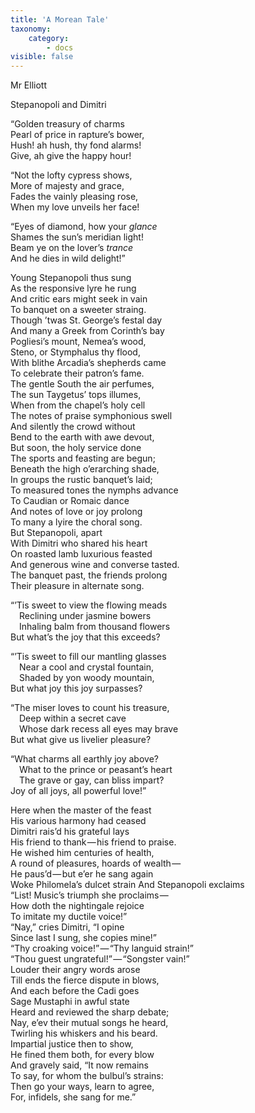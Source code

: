 ```yaml
---
title: 'A Morean Tale'
taxonomy:
    category:
        - docs
visible: false
---
```


<div class="author">Mr Elliott</div>

<span class="title">Stepanopoli and Dimitri</span>

“Golden treasury of charms  
Pearl of price in rapture’s bower,  
Hush! ah hush, thy fond alarms!  
Give, ah give the happy hour!  

“Not the lofty cypress shows,  
More of majesty and grace,  
Fades the vainly pleasing rose,  
When my love unveils her face!  

“Eyes of diamond, how your *glance*  
Shames the sun’s meridian light!  
Beam ye on the lover’s *trance*  
And he dies in wild delight!”

Young Stepanopoli thus sung  
As the responsive lyre he rung  
And critic ears might seek in vain  
To banquet on a sweeter straing.  
Though ’twas St. George’s festal day  
And many a Greek from Corinth’s bay  
Pogliesi’s mount, Nemea’s wood,  
Steno, or Stymphalus thy flood,  
With blithe Arcadia’s shepherds came  
To celebrate their patron’s fame.  
The gentle South the air perfumes,  
The sun Taygetus’ tops illumes,  
When from the chapel’s holy cell  
The notes of praise symphonious swell  
And silently the crowd without  
Bend to the earth with awe devout,  
But soon, the holy service done  
The sports and feasting are begun;  
Beneath the high o’erarching shade,  
In groups the rustic banquet’s laid;  
To measured tones the nymphs advance  
To Caudian or Romaic dance  
And notes of love or joy prolong  
To many a lyire the choral song.  
But Stepanopoli, apart  
With Dimitri who shared his heart  
On roasted lamb luxurious feasted  
And generous wine and converse tasted.  
The banquet past, the friends prolong  
Their pleasure in alternate song.

“’Tis sweet to view the flowing meads  
&emsp;Reclining under jasmine bowers  
&emsp;Inhaling balm from thousand flowers  
But what’s the joy that this exceeds?  

“’Tis sweet to fill our mantling glasses  
&emsp;Near a cool and crystal fountain,  
&emsp;Shaded by yon woody mountain,  
But what joy this joy surpasses?   

“The miser loves to count his treasure,  
&emsp;Deep within a secret cave  
&emsp;Whose dark recess all eyes may brave  
But what give us livelier pleasure?  

“What charms all earthly joy above?  
&emsp;What to the prince or peasant’s heart  
&emsp;The grave or gay, can bliss impart?  
Joy of all joys, all powerful love!”

Here when the master of the feast  
His various harmony had ceased  
Dimitri rais’d his grateful lays  
His friend to thank — his friend to praise.  
He wished him centuries of health,  
A round of pleasures, hoards of wealth —   
He paus’d — but e’er he sang again  
Woke Philomela’s dulcet strain
And Stepanopoli exclaims  
“List! Music’s triumph she proclaims —   
How doth the nightingale rejoice  
To imitate my ductile voice!”  
“Nay,” cries Dimitri, “I opine  
Since last I sung, she copies mine!”  
“Thy croaking voice!” — “Thy languid strain!”  
“Thou guest ungrateful!” — “Songster vain!”  
Louder their angry words arose  
Till ends the fierce dispute in blows,  
And each before the Cadi goes  
Sage Mustaphi in awful state  
Heard and reviewed the sharp debate;  
Nay, e’ev their mutual songs he heard,  
Twirling his whiskers and his beard.  
Impartial justice then to show,  
He fined them both, for every blow  
And gravely said, “It now remains  
To say, for whom the bulbul’s strains:  
Then go your ways, learn to agree,  
For, infidels, she sang for me.”
